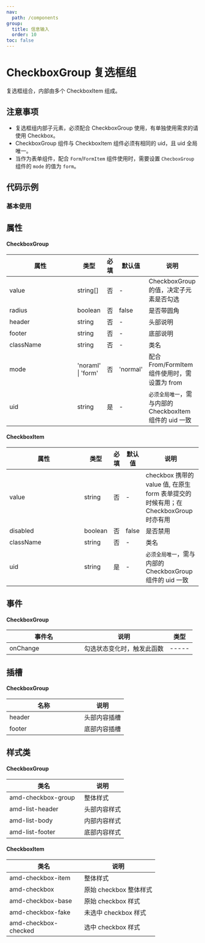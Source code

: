 ```yaml
---
nav:
  path: /components
group:
  title: 信息输入
  order: 10
toc: false
---
```


# CheckboxGroup 复选框组
复选框组合，内部由多个 CheckboxItem 组成。

## 注意事项

- 复选框组内部子元素，必须配合 CheckboxGroup 使用，有单独使用需求的请使用 Checkbox。
- CheckboxGroup 组件与 CheckboxItem 组件必须有相同的 uid，且 uid 全局唯一。
- 当作为表单组件，配合 `Form`/`FormItem` 组件使用时，需要设置 `ChecboxGroup` 组件的 `mode` 的值为 `form`。

## 代码示例
### 基本使用
<code src='../../demo/pages/CheckboxGroup'></code>



## 属性

#### CheckboxGroup
| 属性 | 类型 | 必填 | 默认值 | 说明 |
| -----|-----|-----|-----|----- |
| value | string[] | 否 | - | CheckboxGroup 的值，决定子元素是否勾选 |
| radius | boolean | 否 | false | 是否带圆角 |
| header | string | 否 | - | 头部说明 |
| footer | string | 否 | - | 底部说明 |
| className | string | 否 | - | 类名 |
| mode | 'noraml' &verbar; 'form' | 否 | 'normal' | 配合From/FormItem组件使用时，需设置为 from |
| uid | string | 是 | - | `必须全局唯一`，需与内部的 CheckboxItem 组件的 uid 一致 |

#### CheckboxItem

| 属性 | 类型 | 必填 | 默认值 | 说明 |
| -----|-----|-----|-----|----- |
| value | string | 否 | - | checkbox 携带的 value 值, 在原生 form 表单提交的时候有用；在 CheckboxGroup 时亦有用 |
| disabled | boolean | 否 | false | 是否禁用 |
| className | string | 否 | - | 类名 |
| uid | string | 是 | - | `必须全局唯一`，需与内部的 CheckboxGroup 组件的 uid 一致 |

## 事件

#### CheckboxGroup
| 事件名 | 说明 | 类型 |
| -----|-----|-----|
| onChange | 勾选状态变化时，触发此函数 |-----|

## 插槽

#### CheckboxGroup
| 名称 | 说明 |
| ----|----|
| header | 头部内容插槽 |
| footer | 底部内容插槽 |

## 样式类

#### CheckboxGroup
| 类名 | 说明 |
| -----|-----|
| amd-checkbox-group |整体样式|
| amd-list-header | 头部内容样式 |
| amd-list-body | 内部内容样式 |
| amd-list-footer |底部内容样式|

#### CheckboxItem

| 类名 | 说明 |
| -----|-----|
| amd-checkbox-item | 整体样式 |
| amd-checkbox | 原始 checkbox 整体样式 |
| amd-checkbox-base | 原始 checkbox 样式 |
| amd-checkbox-fake | 未选中 checkbox 样式 |
| amd-checkbox-checked | 选中 checkbox 样式 |

<style> 
table th:first-of-type { width: 180px; } 
.__dumi-default-layout-content article table:first-of-type th:nth-of-type(2)  {
    width: 140px
} 
.__dumi-default-layout-content article table:first-of-type th:nth-of-type(3)  {
    width: 30px
} 
.__dumi-default-layout-content article table:first-of-type th:nth-of-type(4)  {
    width: 50px
} 
.__dumi-default-layout-content article table:nth-of-type(2) th:nth-of-type(2)  {
    width: 140px
} 
.__dumi-default-layout-content article table:nth-of-type(2) th:nth-of-type(3)  {
    width: 30px
} 
.__dumi-default-layout-content article table:nth-of-type(2) th:nth-of-type(4)  {
    width: 50px
} 
</style> 
